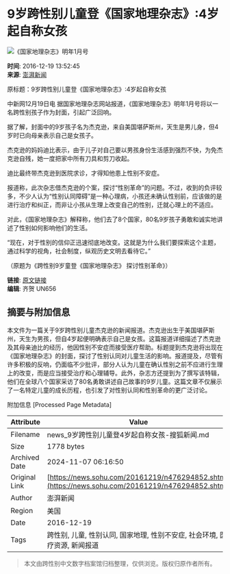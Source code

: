 # 9岁跨性别儿童登《国家地理杂志》:4岁起自称女孩

![《国家地理杂志》明年1月号](https://photocdn.sohu.com/20161219/Img476294854.jpeg)

**时间**: 2016-12-19 13:52:45  
**来源**: [澎湃新闻](https://www.thepaper.cn/newsDetail_forward_1582952)  

原标题：9岁跨性别儿童登《国家地理杂志》:4岁起自称女孩

中新网12月19日电 据国家地理杂志网站报道，《国家地理杂志》明年1月号将以一名跨性别孩子作为封面，引起广泛回响。

据了解，封面中的9岁孩子名为杰克逊，来自美国堪萨斯州，天生是男儿身，但4岁时已向母亲表示自己是女孩子。

杰克逊的妈妈迪比表示，由于儿子对自己要以男孩身份生活感到强烈不快，为免杰克逊自残，她一度把家中所有刀具和剪刀收起。

迪比最终带杰克逊到医院求诊，才得知他患上性别不安症。

报道称，此次杂志借杰克逊的个案，探讨“性别革命”的问题。不过，收到的负评较多，不少人认为“性别认同障碍”是一种心理病，小孩还未确认性别前，应该做的是进行治疗和纠正，而非让小孩从生理上改变自己的性别，迁就心理上的不适应。

对此，《国家地理杂志》解释称，他们去了8个国家，80名9岁孩子勇敢和诚实地讲述了性别如何影响他们的生活。

“现在，对于性别的信仰正迅速彻底地改变。这就是为什么我们要探索这个主题，通过科学的视角，社会制度，纵观历史文明去看待它。”

（原题为《跨性别9岁童登《国家地理杂志》 探讨性别革命》）

**链接**: [原文链接](https://news.sohu.com/20161219/n476294852.shtml)  
**编辑**: 齐贺 UN656

## 摘要与附加信息

<!-- tcd_abstract -->
本文件为一篇关于9岁跨性别儿童杰克逊的新闻报道。杰克逊出生于美国堪萨斯州，天生为男孩，但自4岁起便明确表示自己是女孩。这篇报道详细描述了杰克逊及其母亲迪比的经历，他因性别不安症而接受医疗帮助。标题提到杰克逊将出现在《国家地理杂志》的封面，探讨了性别认同对儿童生活的影响。报道提及，尽管有许多积极的反响，仍面临不少批评，部分人认为儿童在确认性别之前不应进行生理上的改变，而是应当接受治疗和心理辅导。此外，杂志方还提到为了撰写该特辑，他们在全球八个国家采访了80名勇敢讲述自己故事的9岁儿童。这篇文章不仅展示了一名特定儿童的成长历程，也引发了对性别认同和性别革命的更广泛讨论。
<!-- tcd_abstract_end -->

附加信息 [Processed Page Metadata]

| Attribute       | Value                                  |
|-----------------|----------------------------------------|
| Filename        | news_9岁跨性别儿童登4岁起自称女孩-搜狐新闻.md                             |
| Size            | 1778 bytes                           |
| Archived Date   | 2024-11-07 06:16:50                             |
| Original Link   | [https://news.sohu.com/20161219/n476294852.shtml](https://news.sohu.com/20161219/n476294852.shtml)                       |
| Author          | 澎湃新闻                               |
| Region          | 美国                               |
| Date            | 2016-12-19                                 |
| Tags            | 跨性别, 儿童, 性别认同, 国家地理, 性别不安症, 社会环境, 医疗资源, 新闻报道                                 |
>
> 本文由跨性别中文数字档案馆归档整理，仅供浏览。版权归原作者所有。
>